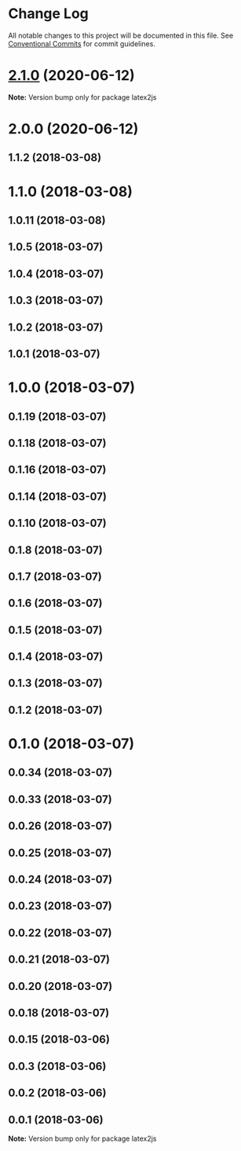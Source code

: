 # Change Log

All notable changes to this project will be documented in this file.
See [Conventional Commits](https://conventionalcommits.org) for commit guidelines.

# [2.1.0](https://github.com/pyramation/latex2js/compare/latex2js@2.0.0...latex2js@2.1.0) (2020-06-12)

**Note:** Version bump only for package latex2js





# 2.0.0 (2020-06-12)



## 1.1.2 (2018-03-08)



# 1.1.0 (2018-03-08)



## 1.0.11 (2018-03-08)



## 1.0.5 (2018-03-07)



## 1.0.4 (2018-03-07)



## 1.0.3 (2018-03-07)



## 1.0.2 (2018-03-07)



## 1.0.1 (2018-03-07)



# 1.0.0 (2018-03-07)



## 0.1.19 (2018-03-07)



## 0.1.18 (2018-03-07)



## 0.1.16 (2018-03-07)



## 0.1.14 (2018-03-07)



## 0.1.10 (2018-03-07)



## 0.1.8 (2018-03-07)



## 0.1.7 (2018-03-07)



## 0.1.6 (2018-03-07)



## 0.1.5 (2018-03-07)



## 0.1.4 (2018-03-07)



## 0.1.3 (2018-03-07)



## 0.1.2 (2018-03-07)



# 0.1.0 (2018-03-07)



## 0.0.34 (2018-03-07)



## 0.0.33 (2018-03-07)



## 0.0.26 (2018-03-07)



## 0.0.25 (2018-03-07)



## 0.0.24 (2018-03-07)



## 0.0.23 (2018-03-07)



## 0.0.22 (2018-03-07)



## 0.0.21 (2018-03-07)



## 0.0.20 (2018-03-07)



## 0.0.18 (2018-03-07)



## 0.0.15 (2018-03-06)



## 0.0.3 (2018-03-06)



## 0.0.2 (2018-03-06)



## 0.0.1 (2018-03-06)

**Note:** Version bump only for package latex2js
